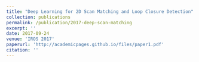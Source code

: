 ```yaml
---
title: "Deep Learning for 2D Scan Matching and Loop Closure Detection"
collection: publications
permalink: /publication/2017-deep-scan-matching
excerpt: ''
date: 2017-09-24
venue: 'IROS 2017'
paperurl: 'http://academicpages.github.io/files/paper1.pdf'
citation: ''
---
```


<!-- This paper is about the number 1. The number 2 is left for future work. -->
<!-- 
[Download paper here](http://academicpages.github.io/files/paper1.pdf)

Recommended citation: Your Name, You. (2009). "Paper Title Number 1." <i>Journal 1</i>. 1(1).

https://academicpages.github.io/publication/2009-10-01-paper-title-number-1 -->